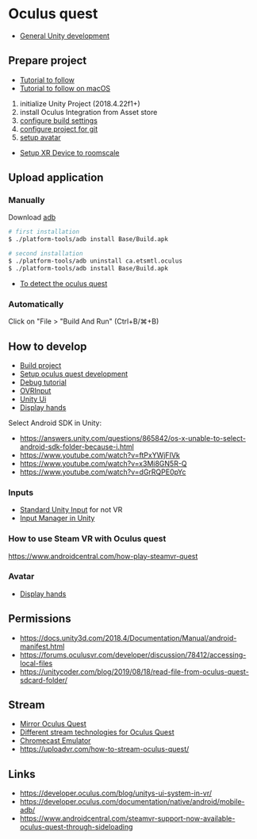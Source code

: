 # Oculus quest

- [General Unity development](../README.d)

## Prepare project

- [Tutorial to
  follow](https://developer.oculus.com/documentation/unity/unity-tutorial/)
- [Tutorial to follow on macOS](https://medium.com/virtual-reality-virtual-people/oculus-quest-development-in-unity-b3bac62fda87)

1. initialize Unity Project (2018.4.22f1+)
2. install Oculus Integration from Asset store
3. [configure build
   settings](https://developer.oculus.com/documentation/unity/unity-conf-settings)
4. [configure project for git](https://thoughtbot.com/blog/how-to-git-with-unity)
5. [setup avatar](https://developer.oculus.com/documentation/unity/as-avatars-gsg-unity/)

- [Setup XR Device to roomscale](https://forum.unity.com/threads/oculus-quest-unityengine-xr.677236/?_ga=2.250954688.750538125.1590067905-1389123627.1586989910)

## Upload application

### Manually

Download [adb](https://www.xda-developers.com/install-adb-windows-macos-linux/)

```bash
# first installation
$ ./platform-tools/adb install Base/Build.apk

# second installation
$ ./platform-tools/adb uninstall ca.etsmtl.oculus
$ ./platform-tools/adb install Base/Build.apk
```

- [To detect the oculus quest](https://www.android.com/filetransfer/)

### Automatically

Click on "File > "Build And Run" (Ctrl+B/⌘+B)

## How to develop

- [Build project](https://circuitstream.com/blog/oculus-quest-unity-setup/)
- [Setup oculus quest development](https://developer.oculus.com/documentation/native/android/mobile-device-setup/)
- [Debug tutorial](https://www.youtube.com/watch?v=AtOX6bXcQJE&feature=emb_logo)
- [OVRInput](https://developer.oculus.com/documentation/unity/unity-ovrinput/)
- [Unity Ui](https://developer.oculus.com/blog/unitys-ui-system-in-vr/)
- [Display
  hands](https://developer.oculus.com/documentation/unity/as-avatars-gsg-unity/)

Select Android SDK in Unity:

- https://answers.unity.com/questions/865842/os-x-unable-to-select-android-sdk-folder-because-i.html
- https://www.youtube.com/watch?v=ftPxYWjFIVk
- https://www.youtube.com/watch?v=x3Mi8GN5R-Q
- https://www.youtube.com/watch?v=dGrRQPE0pYc

### Inputs

- [Standard Unity Input](https://docs.unity3d.com/ScriptReference/Input.html)
  for not VR
- [Input Manager in Unity](https://docs.unity3d.com/Manual/class-InputManager.html)

### How to use Steam VR with Oculus quest

https://www.androidcentral.com/how-play-steamvr-quest

### Avatar

- [Display hands](https://developer.oculus.com/documentation/unity/as-avatars-gsg-unity/)

## Permissions

- https://docs.unity3d.com/2018.4/Documentation/Manual/android-manifest.html
- https://forums.oculusvr.com/developer/discussion/78412/accessing-local-files
- https://unitycoder.com/blog/2019/08/18/read-file-from-oculus-quest-sdcard-folder/

## Stream

- [Mirror Oculus Quest](https://support.oculus.com/1053142614872870/)
- [Different stream technologies for Oculus
  Quest](https://uploadvr.com/how-to-stream-oculus-quest/)
- [Chromecast Emulator](https://github.com/ajhsu/chromecast-device-emulator)
- https://uploadvr.com/how-to-stream-oculus-quest/

## Links

- https://developer.oculus.com/blog/unitys-ui-system-in-vr/
- https://developer.oculus.com/documentation/native/android/mobile-adb/
- https://www.androidcentral.com/steamvr-support-now-available-oculus-quest-through-sideloading
